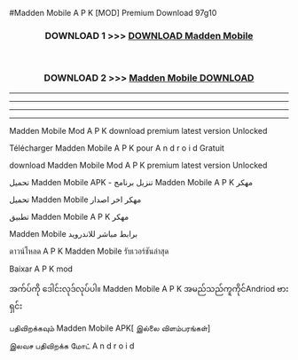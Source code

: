 #Madden Mobile  A P K [MOD] Premium Download 97g10



<div align="center">

<h3>DOWNLOAD 1 >>> <a href="https://teeasianyam.web.app?sq=Madden Mobile ">DOWNLOAD Madden Mobile  </a></h3><br>

<h3>DOWNLOAD 2 >>> <a href="https://teeasianyam.web.app?sq=Madden Mobile  ">Madden Mobile   DOWNLOAD </a></h3>

</div>


----------------------------------------------------------

----------------------------------------------------------

----------------------------------------------------------

----------------------------------------------------------


Madden Mobile   Mod A P K download premium latest version Unlocked

Télécharger Madden Mobile   A P K pour A n d r o i d Gratuit

download Madden Mobile   Mod A P K premium latest version Unlocked

تحميل Madden Mobile   APK - تنزيل برنامج Madden Mobile   A P K مهكر

تحميل Madden Mobile   مهكر اخر اصدار

تطبيق Madden Mobile   A P K مهكر

Madden Mobile   برابط مباشر للاندرويد

ดาวน์โหลด A P K Madden Mobile   รับเวอร์ชันล่าสุด

Baixar A P K mod

အက်ပ်ကို ဒေါင်းလုဒ်လုပ်ပါ။ Madden Mobile   A P K အမည်သည်ကူကိုင်Andriod ဗားရှင်း

பதிவிறக்கவும் Madden Mobile   APK[ இல்லை விளம்பரங்கள்] 
 
இலவச பதிவிறக்க மோட் A n d r o i d



